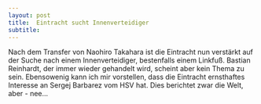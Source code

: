 ```yaml
---
layout: post
title:  Eintracht sucht Innenverteidiger
subtitle:  
---
```


Nach dem Transfer von Naohiro Takahara ist die Eintracht nun verstärkt auf der Suche nach einem Innenverteidiger, bestenfalls einem Linkfuß. Bastian Reinhardt, der immer wieder gehandelt wird, scheint aber kein Thema zu sein. Ebensowenig kann ich mir vorstellen, dass die Eintracht ernsthaftes Interesse an Sergej Barbarez vom HSV hat. Dies berichtet zwar die Welt, aber - nee...


